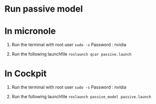 # Run passive model

# In micronole
1. Run the terminal with root user
   `sudo -s`
   Password : nvidia

2. Run the following launchfile
   `roslaunch qcar passive.launch`

# In Cockpit
1. Run the terminal with root user
   `sudo -s`
   Password : nvidia

2. Run the following launchfile
   `roslaunch passive_model passive.launch`


